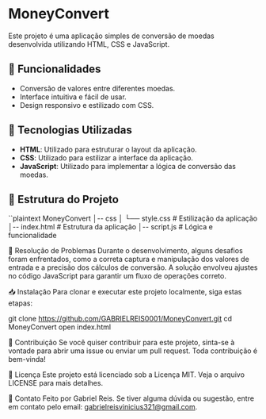 # MoneyConvert

Este projeto é uma aplicação simples de conversão de moedas desenvolvida utilizando HTML, CSS e JavaScript.

## 🚀 Funcionalidades

- Conversão de valores entre diferentes moedas.
- Interface intuitiva e fácil de usar.
- Design responsivo e estilizado com CSS.

## 📌 Tecnologias Utilizadas

- **HTML**: Utilizado para estruturar o layout da aplicação.
- **CSS**: Utilizado para estilizar a interface da aplicação.
- **JavaScript**: Utilizado para implementar a lógica de conversão das moedas.

## 📂 Estrutura do Projeto

``plaintext
MoneyConvert
│-- css
│   └── style.css   # Estilização da aplicação
│-- index.html      # Estrutura da aplicação
│-- script.js       # Lógica e funcionalidade

🔧 Resolução de Problemas
Durante o desenvolvimento, alguns desafios foram enfrentados, como a correta captura e manipulação dos valores de entrada e a precisão dos cálculos de conversão. A solução envolveu ajustes no código JavaScript para garantir um fluxo de operações correto.

📥 Instalação
Para clonar e executar este projeto localmente, siga estas etapas:

git clone https://github.com/GABRIELREIS0001/MoneyConvert.git
cd MoneyConvert
open index.html

🤝 Contribuição
Se você quiser contribuir para este projeto, sinta-se à vontade para abrir uma issue ou enviar um pull request. Toda contribuição é bem-vinda!

📜 Licença
Este projeto está licenciado sob a Licença MIT. Veja o arquivo LICENSE para mais detalhes.

📧 Contato
Feito por Gabriel Reis. Se tiver alguma dúvida ou sugestão, entre em contato pelo email: gabrielreisvinicius321@gmail.com.
